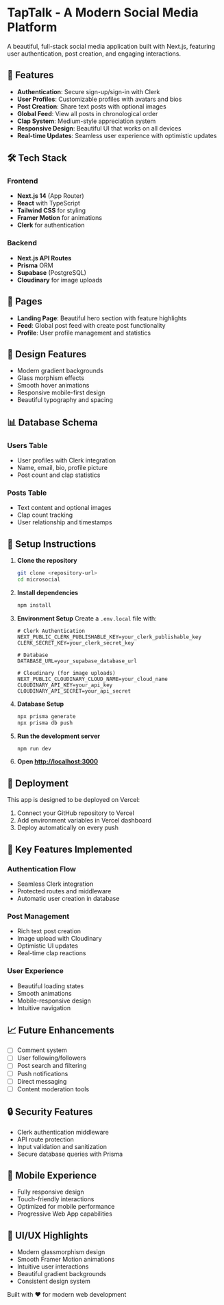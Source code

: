 
# TapTalk - A Modern Social Media Platform

A beautiful, full-stack social media application built with Next.js, featuring user authentication, post creation, and engaging interactions.

## 🚀 Features

- **Authentication**: Secure sign-up/sign-in with Clerk
- **User Profiles**: Customizable profiles with avatars and bios
- **Post Creation**: Share text posts with optional images
- **Global Feed**: View all posts in chronological order
- **Clap System**: Medium-style appreciation system
- **Responsive Design**: Beautiful UI that works on all devices
- **Real-time Updates**: Seamless user experience with optimistic updates

## 🛠 Tech Stack

### Frontend
- **Next.js 14** (App Router)
- **React** with TypeScript
- **Tailwind CSS** for styling
- **Framer Motion** for animations
- **Clerk** for authentication

### Backend
- **Next.js API Routes**
- **Prisma** ORM
- **Supabase** (PostgreSQL)
- **Cloudinary** for image uploads

## 📱 Pages

- **Landing Page**: Beautiful hero section with feature highlights
- **Feed**: Global post feed with create post functionality
- **Profile**: User profile management and statistics

## 🎨 Design Features

- Modern gradient backgrounds
- Glass morphism effects
- Smooth hover animations
- Responsive mobile-first design
- Beautiful typography and spacing

## 📊 Database Schema

### Users Table
- User profiles with Clerk integration
- Name, email, bio, profile picture
- Post count and clap statistics

### Posts Table
- Text content and optional images
- Clap count tracking
- User relationship and timestamps

## 🔧 Setup Instructions

1. **Clone the repository**
   ```bash
   git clone <repository-url>
   cd microsocial
   ```

2. **Install dependencies**
   ```bash
   npm install
   ```

3. **Environment Setup**
   Create a `.env.local` file with:
   ```env
   # Clerk Authentication
   NEXT_PUBLIC_CLERK_PUBLISHABLE_KEY=your_clerk_publishable_key
   CLERK_SECRET_KEY=your_clerk_secret_key

   # Database
   DATABASE_URL=your_supabase_database_url

   # Cloudinary (for image uploads)
   NEXT_PUBLIC_CLOUDINARY_CLOUD_NAME=your_cloud_name
   CLOUDINARY_API_KEY=your_api_key
   CLOUDINARY_API_SECRET=your_api_secret
   ```

4. **Database Setup**
   ```bash
   npx prisma generate
   npx prisma db push
   ```

5. **Run the development server**
   ```bash
   npm run dev
   ```

6. **Open [http://localhost:3000](http://localhost:3000)**

## 🚀 Deployment

This app is designed to be deployed on Vercel:

1. Connect your GitHub repository to Vercel
2. Add environment variables in Vercel dashboard
3. Deploy automatically on every push

## 🎯 Key Features Implemented

### Authentication Flow
- Seamless Clerk integration
- Protected routes and middleware
- Automatic user creation in database

### Post Management
- Rich text post creation
- Image upload with Cloudinary
- Optimistic UI updates
- Real-time clap reactions

### User Experience
- Beautiful loading states
- Smooth animations
- Mobile-responsive design
- Intuitive navigation

## 📈 Future Enhancements

- [ ] Comment system
- [ ] User following/followers
- [ ] Post search and filtering
- [ ] Push notifications
- [ ] Direct messaging
- [ ] Content moderation tools

## 🔒 Security Features

- Clerk authentication middleware
- API route protection
- Input validation and sanitization
- Secure database queries with Prisma

## 📱 Mobile Experience

- Fully responsive design
- Touch-friendly interactions
- Optimized for mobile performance
- Progressive Web App capabilities

## 🎨 UI/UX Highlights

- Modern glassmorphism design
- Smooth Framer Motion animations
- Intuitive user interactions
- Beautiful gradient backgrounds
- Consistent design system

Built with ❤️ for modern web development
